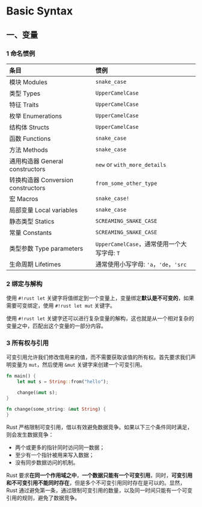 # Basic Syntax

## 一、变量

### 1 命名惯例

| 条目                               | 惯例                                        |
| :--------------------------------- | :------------------------------------------ |
| 模块 Modules                       | `snake_case`                                |
| 类型 Types                         | `UpperCamelCase`                            |
| 特征 Traits                        | `UpperCamelCase`                            |
| 枚举 Enumerations                  | `UpperCamelCase`                            |
| 结构体 Structs                     | `UpperCamelCase`                            |
| 函数 Functions                     | `snake_case`                                |
| 方法 Methods                       | `snake_case`                                |
| 通用构造器 General constructors    | `new` or `with_more_details`                |
| 转换构造器 Conversion constructors | `from_some_other_type`                      |
| 宏 Macros                          | `snake_case!`                               |
| 局部变量 Local variables           | `snake_case`                                |
| 静态类型 Statics                   | `SCREAMING_SNAKE_CASE`                      |
| 常量 Constants                     | `SCREAMING_SNAKE_CASE`                      |
| 类型参数 Type parameters           | `UpperCamelCase`，通常使用一个大写字母: `T` |
| 生命周期 Lifetimes                 | 通常使用小写字母: `'a`，`'de`，`'src`       |

### 2 绑定与解构

使用 `#!rust let` 关键字将值绑定到一个变量上，变量绑定**默认是不可变的**，如果需要可变绑定，使用 `#!rust let mut` 关键字。

使用 `#!rust let` 关键字还可以进行复杂变量的解构，这也就是从一个相对复杂的变量之中，匹配出这个变量的一部分内容。

### 3 所有权与引用

可变引用允许我们修改借用来的值，而不需要获取该值的所有权。首先要求我们声明变量为 `mut`，然后使用 `&mut` 关键字来创建一个可变引用。

```rust
fn main() {
    let mut s = String::from("hello");

    change(&mut s);
}

fn change(some_string: &mut String) {
}
```

Rust 严格限制可变引用，借以有效避免数据竞争。如果以下三个条件同时满足，则会发生数据竞争：

- 两个或更多的指针同时访问同一数据；
- 至少有一个指针被用来写入数据；
- 没有同步数据访问的机制。

Rust 要求**在同一个作用域之中**，**一个数据只能有一个可变引用**，同时，**可变引用和不可变引用不能同时存在**，但是多个不可变引用同时存在是可以的。显然，Rust 通过避免第一条，通过限制可变引用的数量，以及同一时间只能有一个可变引用的规则，避免了数据竞争。

<!-- 


### 1.4 所有权

#### 1.4.1 基本规则

- Rust 每一个值都被一个变量所拥有，这个变量被称为这个值的所有者；
- 一个值同时只能被一个变量所拥有；
- 当所有者离开作用域范围的时候，值就会被丢弃。

作用域和别的编程语言没有区别，可以参考块作用域。

#### 1.4.2 所有权转移

对于以拷贝值的方式完成的赋值，没有所有权的转移。

```rust
let x = 5;
let y = x;
```

这段代码当然是通过拷贝值完成赋值的，因为整数是 Rust 基本数据类型，是固定大小的简单值，因此这两个值都是通过**自动拷贝**的方式来赋值的，都被存在栈中，完全无需在堆上分配内存。当然没有所有权的转移。

```rust
let s1 = String::from("hello");
let s2 = s1;
```

`String` 类型和上面的整数类型很不一样，是由存储在栈中的堆指针、字符串长度和字符串容量共同组成的，总之指向了一个在堆上的空间。`#!rust let s2 = s1;` 这行代码会让 `s1` 被赋给 `s2`，而一个值同时只能被一个变量所拥有，所以 Rust 认为 `s1` 不再有效，在赋值完成之后就马上失效了。

这就是**所有权转移**，对应的操作是移动而不是拷贝，我们将对这个字符串的所有权从 `s1` 转移到了 `s2`。`s1` 不指向任何数据，只有 `s2` 才有效。

如果不发生所有权转移，那么在两个变量同时同时离开作用域的时候，就会尝试释放相同的内存，这就会出现了二次释放的错误，会导致内存污染。而发生所有权转移后，如果还尝试使用旧的所有者 `s1`，Rust 就会禁止你使用无效的引用。

如果我们确实需要深度复制 `String` 堆上的数据，就要使用**克隆/深拷贝**，`#!rust let s2 = s1.clone();` 会在堆上分配一块新的内存，将 `s1` 的数据拷贝到新的内存中，这样就不会发生所有权转移了。

与深拷贝相对的是**浅拷贝**，正常的拷贝其实就是浅拷贝，浅拷贝发生在栈中，效率很高。

Rust 有一个叫做 `Copy` 的特征，可以用在类似整型这样在栈中存储的类型。如果一个类型拥有 `Copy` 特征，一个旧的变量在被赋值给其他变量后仍然可用，也就是赋值的过程即是拷贝的过程。

那么什么类型是可 `Copy` 的呢？可以查看给定类型的文档来确认，这里可以给出一个通用的规则： **任何基本类型的组合可以 `Copy` ，不需要分配内存或某种形式资源的类型是可以 `Copy` 的**。如下是一些 `Copy` 的类型：

- 所有基本类型；
- 元组，当且仅当其包含的类型也都是 `Copy` 的时候。比如，`(i32, i32)` 是 `Copy` 的，但 `(i32, String)` 就不是
- 不可变引用 `&T`，**但是注意：可变引用 `&mut T` 是不可以 Copy的**。

#### 1.4.3 函数传值和返回

函数在传值的时候也会发生移动或者复制，相应的发生所有权的转移：

```rust
fn main(){
    let s = String::from("hello");
    takes_ownership(s);
    // println!("{}", s); // error: value borrowed here after move
}

fn takes_ownership(some_string: String) {
    println!("{}", some_string);
}
```

如果在 `takes_ownership` 函数后边尝试再使用 `s` ，就会出现所有权报错，因为 `s` 对于 `String` 的所有权在函数传值的时候已经移动给了 `some_string`，随后 `take_owmership` 结束的时候，`some_string` 的值内存被 `drop` 了，加上原本的 `s` 的所有权已经移动，所以 `s` 就无效了。如果函数调用完了还想使用 `s`，一种方法是传递 `s.clone()`，另一种方法是返回值：

```rust
fn main(){
    let mut s = String::from("hello");
    s = takes_ownership(s);
    println!("{}", s);  // no error
}

fn takes_ownership(some_string: String) -> String {
    println!("{}", some_string);
    some_string
}
```

这里利用了函数返回的时候也会发生所有权的转移，所以 `some_string` 的所有权在函数返回的时候又转移给了 `s`，`s` 又可以使用了。但这里要求 `s` 是可变的，即便传来传去都是一个 `String` 类型，但是变量还是发生了变化。

### 1.5 引用和借用

Rust 也支持类似于使用指针和引用的方式简化传值的流程，利用**借用/Borrowing**这个概念完成上述目的。借用是指获取变量的引用。

常规引用是一个指针类型，指向了对象存储的内存地址。使用 `&` 进行引用，使用 `*` 进行解引用。

```rust
let x: i32 = 5;
let y: &i32 = &x;
assert_eq!(*y, x);
```

使用借用可以进行函数调用，并且维持所有权：

```rust
fn main() {
    let s = String::from("hello");
    let len = calculate_length(&s);     
    println!("The length of '{}' is {}.", s, len);
}

fn calculate_length(string: &String) -> usize {
    string.len()
}
```

我们首先创建了 `s` 的引用并且将其传入，这样，我们通过操纵引用来操纵 `s`，在函数调用结束的时候，`string` 离开作用域，但是它并不拥有任何值，所以不会发生什么。

上面创建的都是不可变引用，一直处于只读状态，也就是说，不能在 `calculate_length` 函数中修改 `string` 的值，比如 `#!rust string.push_str("...");`，如果需要修改，可以使用 `&mut` 创建可变引用：

```rust
let mut x: i32 = 1;
let y: &mut i32 = &mut x;
```

```rust
fn main() {
    let mut s = String::from("hello");
    change(&mut s);
    println!("{}", s);
}

fn change(string: &mur String) {
    string.push_str(" world!");
}
```

这里创建的就是可变引用了，可以通过引用来更改变量的值。但是对于可变引用， Rust 存在着一些限制：

- 在同一个作用域之中，一个数据只能存在一个可变引用；
- 可变引用和不可变引用不能同时存在；

这样做的目的是避免产生数据竞争，以及防止不可变引用的值被可变引用所改变。数据竞争可由以下行为造成：

- 两个或更多的指针同时访问同一数据；
- 至少有一个指针被用来写入数据；
- 没有同步数据访问的机制。

另外，引用的作用域 `s` 从创建开始，一直持续到它最后一次使用的地方，这个跟变量的作用域有所不同，变量的作用域从创建持续到某一个花括号 `}`。

以及如果存在引用，且后面用到了这个引用，则被引用的即使是 `mut` 的，也不能被修改，例如：

我们也应该注意**悬垂引用/Dangling Reference**，悬垂引用也叫做悬垂指针，意思为指针指向某个值后，这个值被释放掉了，而指针仍然存在，其指向的内存可能不存在任何值或已被其它变量重新使用。Rust 编译器会在编译时检测到悬垂引用并且报错。下面是一个悬垂引用的例子：

```rust
fn dangle() -> &String {
    let s = String::from("hello");
    &s  // this function's return type contains a borrowed value
}       // but there is no value for it to be borrowed from.
```

### 1.6 遮蔽


## 2 类型和值

Rust 的类型可以分为两类：基本类型和符合类型。基本类型意味着其是一个最小化原子类型，无法解构为其他类型，有以下几种：

- 数值类型：有符号整数 `i8`, `i16`, `i32`, `i64`, `i128`, `isize`, 无符号整数 `u8`, `u16`, `u32`, `u64`, `u128`, `usize`, 浮点数 `f32`, `f64`；
- 布尔类型：`bool`， 字面量为 `true` 和 `false`；
- 字符类型：`char`，用单引号括起来的 Unicode 字符；
- 单元类型：`()`，只有一个值 `()`，`main` 函数的返回值就是 `()`，这玩意其实就是一个零长度的元组。

复合类型是由其他类型组合而成的，最典型的就是结构体 `struct`，有以下几种：

- 字符串
- 元组
- 结构体
- 枚举
- 数组

### 2.1 数值类型

**序列**是生成连续的数值的

要显式处理溢出，可以使用标注怒对原始数字类型提供的这些方法：

- `wrapping_*`：在所有模式下都按照补码循环溢出规则处理；
- `overflowing_*`：返回该值和一个指示是否发生溢出的布尔值；
- `saturating_*`：限定计算后的结果不超过目标类型的最大值或最小值；
- `checked_*`：如果溢出则返回 `None`。

### 2.2 布尔类型

### 2.3 单元类型

### 2.4 字符类型

### 2.5 字符串 

字符串大抵分为两种，被硬编码到程序代码之中的不可变的字面量 `str`，和用堆动态分配内存的可变的 `String` 类型。在语言级别来说，其实只有一种字符串类型 `str`，并且一般是以引用形式 `&str` 出现的，存储的时候是一个指针和字符串长度。`String` 类型是标准库提供的一个字符串类型，它是一个可变的、可增长的、具有所有权的 UTF-8 编码的字符串类型。 

#### 2.5.1 `String` 和切片

使用 `String::from` 方法将一个字符串字面量转换为 `String` 类型，这里的 `::` 是一种调用操作符，这里表示调用 `String` 模块中的 `from` 方法，由于 `String` 类型的变量 `s` 存储在堆上，因此它是动态的，如果 `s` 是 mut 的，可以通过 `s.push_str("...")` 来追加字面量：

```rust
let mut s = String::from("Hello");
s.push_str(" world!");
println!("{}", s);
```

基于上面的代码，下面介绍切片：切片就是对 `String` 类型之中某一部分的引用，类型就是 `&str`，通过 `[begin..off_the_end]` 指定引用范围，这个范围是左闭右开的（参考 C++ 的尾后迭代器），这和别的编程语言一样。我们可以认为这个语法其实就是数值类型一节中范围的语法，所以 `[begin..=end]` 就生成了一个闭区间的范围。

### 2.6 元组

### 2.7 结构体

### 2.8 枚举

### 2.9 数组

## 3 语句、函数和控制流

### 3.1 语句与表达式

简单说来：

- 带分号的就是一个语句，不带分号的就是一个表达式；
- 能返回一个值的就是一个表达式，表达式会在求值后返回该值，语句会执行一些操作但是不返回值，`#!rust let` 就是一个经典的语句，只负责绑定变量和值，但是不返回值；
- 表达式可以是语句的一部分，`#!rust let a = 1;` 就是一个语句，`1` 其实就是一个表达式；
- 函数调用是表达式，因为返回了一个值，就算不返回值，就会隐式的返回一个 `()`；
- 用花括号括起来的能返回值的代码块是一个表达式，代码块的类型和值就是最后一个表达式的类型和值，如果最后一个表达式是一个分号结尾的语句，那么代码块的类型就是 `()`。

### 3.2 函数

```rust
fn add(x: i32, y: i32) -> i32 {
    x + y
}
```

上面是典型的函数定义，下面是几个需要注意的点：

- 使用关键词 `fn` 定义一个函数；
- 必须显示指定参数类型，除了返回单元类型 `()`，因为这种情况下编译器会自动推断返回类型，都要显式指定返回类型；
- 中途返回使用 `return` 关键字，带不带分号都可以；
- 以语句为最后一行代码的函数，返回值是 `()`；
- 永远不返回的函数类型为 `!`，一般用于一定会抛出 panic 的函数，或者无限循环的函数。
- 由于函数也返回值，所以函数调用也是一个表达式，可以用在赋值语句的右边。

### 3.3 控制流

### 3.4 简单的宏

宏在编译过程中会扩展为 Rust 代码，并且可以接受可变数量的参数。它们以 `!` 结尾来进行区分。Rust 标准库包含各种有用的宏。

- `println!(format, ..)` 在标准输出中打印一行字符串；
- `format!(format, ..)` 的用法与 `println!` 类似，但并不打印，它以字符串形式返回结果；
- `dbg!(expression)` 会记录表达式的值并返回该值；
- `todo!()` 用于标记尚未实现的代码段。如果执行该代码段，则会触发 panic；
- `unreachable!()` 用于标记无法访问的代码段。如果执行该代码段，则会触发 panic；
- `assert_eq!(left, right)` 用于断言两个值是否相等；
 -->
